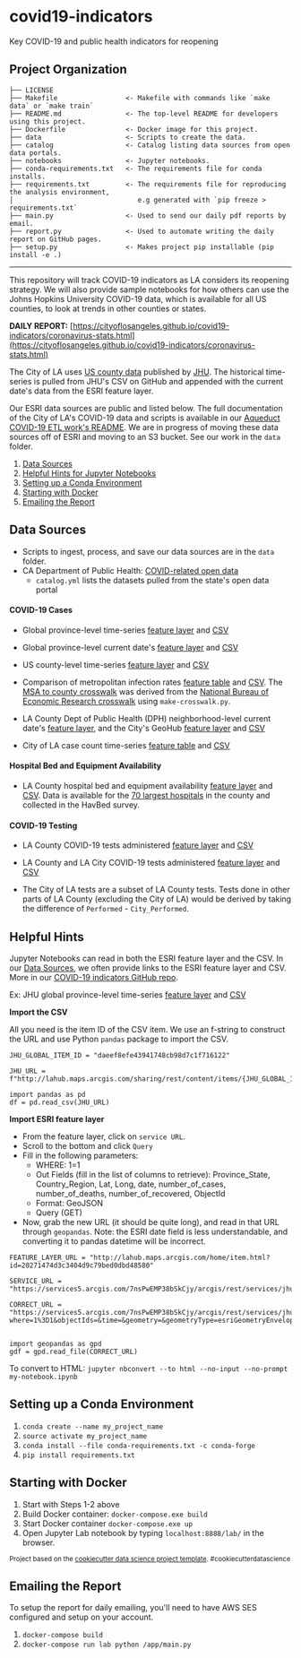covid19-indicators
==============================

Key COVID-19 and public health indicators for reopening

Project Organization
------------

    ├── LICENSE
    ├── Makefile                 <- Makefile with commands like `make data` or `make train`
    ├── README.md                <- The top-level README for developers using this project.
    ├── Dockerfile               <- Docker image for this project.
    ├── data                     <- Scripts to create the data.
    ├── catalog                  <- Catalog listing data sources from open data portals.
    ├── notebooks                <- Jupyter notebooks.
    ├── conda-requirements.txt   <- The requirements file for conda installs.
    ├── requirements.txt         <- The requirements file for reproducing the analysis environment,
    │                               e.g generated with `pip freeze > requirements.txt`
    ├── main.py                  <- Used to send our daily pdf reports by email. 
    ├── report.py                <- Used to automate writing the daily report on GitHub pages. 
    ├── setup.py                 <- Makes project pip installable (pip install -e .) 



--------

This repository will track COVID-19 indicators as LA considers its reopening strategy. We will also provide sample notebooks for how others can use the Johns Hopkins University COVID-19 data, which is available for all US counties, to look at trends in other counties or states. 

**DAILY REPORT:** [https://cityoflosangeles.github.io/covid19-indicators/coronavirus-stats.html](https://cityoflosangeles.github.io/covid19-indicators/coronavirus-stats.html)

The City of LA uses [US county data](https://www.arcgis.com/home/item.html?id=628578697fb24d8ea4c32fa0c5ae1843) published by [JHU](https://www.esri.com/arcgis-blog/products/product/public-safety/coronavirus-covid-19-data-available-by-county-from-johns-hopkins-university/). The historical time-series is pulled from JHU's CSV on GitHub and appended with the current date's data from the ESRI feature layer.

Our ESRI data sources are public and listed below. The full documentation of the City of LA's COVID-19 data and scripts is available in our [Aqueduct COVID-19 ETL work's README](https://github.com/CityOfLosAngeles/aqueduct/tree/master/dags/public-health/covid19/README.md). We are in progress of moving these data sources off of ESRI and moving to an S3 bucket. See our work in the `data` folder.


1. [Data Sources](#data-sources)
1. [Helpful Hints for Jupyter Notebooks](#helpful-hints)
1. [Setting up a Conda Environment](#setting-up-a-conda-environment)
1. [Starting with Docker](#starting-with-docker)
1. [Emailing the Report](#emailing-the-report)

## Data Sources
* Scripts to ingest, process, and save our data sources are in the `data` folder.
* CA Department of Public Health: [COVID-related open data](https://data.ca.gov/dataset?q=covid&sort=score+desc%2C+metadata_modified+desc)
    * `catalog.yml` lists the datasets pulled from the state's open data portal 

#### COVID-19 Cases
* Global province-level time-series [feature layer](http://lahub.maps.arcgis.com/home/item.html?id=20271474d3c3404d9c79bed0dbd48580) and [CSV](https://lahub.maps.arcgis.com/home/item.html?id=daeef8efe43941748cb98d7c1f716122)

* Global province-level current date's [feature layer](http://lahub.maps.arcgis.com/home/item.html?id=191df200230642099002039816dc8c59) and [CSV](https://lahub.maps.arcgis.com/home/item.html?id=6f3f214220f443b2beed8d1374b02cf7)

* US county-level time-series [feature layer](https://lahub.maps.arcgis.com/home/item.html?id=8f13bb3abefe490f9edd47df89664b56) and [CSV](https://lahub.maps.arcgis.com/home/item.html?id=782ca660304a4bdda1cc9757a2504647)

* Comparison of metropolitan infection rates [feature table](http://lahub.maps.arcgis.com/home/item.html?id=b37e229b71dc4c65a479e4b5912ded66) and [CSV](https://lahub.maps.arcgis.com/home/item.html?id=27efb06ce2954b90ae833dabb570b1cf). The [MSA to county crosswalk](https://github.com/CityOfLosAngeles/aqueduct/blob/master/dags/public-health/covid19/msa_county_pop_crosswalk.csv) was derived from the [National Bureau of Economic Research crosswalk](https://data.nber.org/data/cbsa-msa-fips-ssa-county-crosswalk.html) using `make-crosswalk.py`.

* LA County Dept of Public Health (DPH) neighborhood-level current date's [feature layer](https://lahub.maps.arcgis.com/home/item.html?id=ca30397902484e9c911e8092788a0233), and the City's GeoHub [feature layer](https://lahub.maps.arcgis.com/home/item.html?id=9681f6a5269f4b6997b398bca057b62c) and [CSV](https://lahub.maps.arcgis.com/home/item.html?id=f553fa74cbfe4e49b3a334947298fa34)

* City of LA case count time-series [feature table](https://lahub.maps.arcgis.com/home/item.html?id=1d1e4679a94e43e884b97a0488fc04cf) and [CSV](https://lahub.maps.arcgis.com/home/item.html?id=7175fba373f541a7a19df56b6a0617f4)

#### Hospital Bed and Equipment Availability
* LA County hospital bed and equipment availability [feature layer](http://lahub.maps.arcgis.com/home/item.html?id=956e105f422a4c1ba9ce5d215b835951) and [CSV](https://lahub.maps.arcgis.com/home/item.html?id=3da1eb3e13a14743973c96b945bd1117). Data is available for the [70 largest hospitals](http://file.lacounty.gov/SDSInter/dhs/1070069_HavBedSummary.pdf) in the county and collected in the HavBed survey.

#### COVID-19 Testing
* LA County COVID-19 tests administered [feature layer](https://lahub.maps.arcgis.com/home/item.html?id=64b91665fef4471dafb6b2ff98daee6c) and [CSV](https://lahub.maps.arcgis.com/home/item.html?id=158dab4a07b04ecb8d47fea1746303ac)

* LA County and LA City COVID-19 tests administered [feature layer](https://lahub.maps.arcgis.com/home/item.html?id=996a863e59f04efdbe33206a6c717afb) and [CSV](https://lahub.maps.arcgis.com/home/item.html?id=3cfd003985b447c994a7252e8eb97b92)

* The City of LA tests are a subset of LA County tests. Tests done in other parts of LA County (excluding the City of LA) would be derived by taking the difference of `Performed` - `City_Performed`.


## Helpful Hints
Jupyter Notebooks can read in both the ESRI feature layer and the CSV. In our [Data Sources](#data-sources), we often provide links to the ESRI feature layer and CSV. More in our [COVID-19 indicators GitHub repo](https://github.com/CityOfLosAngeles/covid19-indicators).

Ex: JHU global province-level time-series [feature layer](http://lahub.maps.arcgis.com/home/item.html?id=20271474d3c3404d9c79bed0dbd48580) and [CSV](https://lahub.maps.arcgis.com/home/item.html?id=daeef8efe43941748cb98d7c1f716122)

**Import the CSV**

All you need is the item ID of the CSV item. We use an f-string to construct the URL and use Python `pandas` package to import the CSV.

```
JHU_GLOBAL_ITEM_ID = "daeef8efe43941748cb98d7c1f716122"

JHU_URL = f"http://lahub.maps.arcgis.com/sharing/rest/content/items/{JHU_GLOBAL_ITEM_ID}/data"

import pandas as pd
df = pd.read_csv(JHU_URL)
```

**Import ESRI feature layer**

* From the feature layer, click on `service URL`.
* Scroll to the bottom and click `Query`
* Fill in the following parameters:
    * WHERE: 1=1
    * Out Fields (fill in the list of columns to retrieve): Province_State, Country_Region, Lat, Long, date, number_of_cases, number_of_deaths, number_of_recovered, ObjectId
    * Format: GeoJSON
    * Query (GET)
* Now, grab the new URL (it should be quite long), and read in that URL through `geopandas`. Note: the ESRI date field is less understandable, and converting it to pandas datetime will be incorrect.

```
FEATURE_LAYER_URL = "http://lahub.maps.arcgis.com/home/item.html?id=20271474d3c3404d9c79bed0dbd48580"

SERVICE_URL = "https://services5.arcgis.com/7nsPwEMP38bSkCjy/arcgis/rest/services/jhu_covid19_time_series/FeatureServer/0"

CORRECT_URL = "https://services5.arcgis.com/7nsPwEMP38bSkCjy/arcgis/rest/services/jhu_covid19_time_series/FeatureServer/0/query?where=1%3D1&objectIds=&time=&geometry=&geometryType=esriGeometryEnvelope&inSR=&spatialRel=esriSpatialRelIntersects&resultType=none&distance=0.0&units=esriSRUnit_Meter&returnGeodetic=false&outFields=Province_State%2C+Country_Region%2C+Lat%2C+Long%2C+date%2C+number_of_cases%2C+number_of_deaths%2C+number_of_recovered%2C+ObjectId&returnGeometry=true&featureEncoding=esriDefault&multipatchOption=xyFootprint&maxAllowableOffset=&geometryPrecision=&outSR=&datumTransformation=&applyVCSProjection=false&returnIdsOnly=false&returnUniqueIdsOnly=false&returnCountOnly=false&returnExtentOnly=false&returnQueryGeometry=false&returnDistinctValues=false&cacheHint=false&orderByFields=&groupByFieldsForStatistics=&outStatistics=&having=&resultOffset=&resultRecordCount=&returnZ=false&returnM=false&returnExceededLimitFeatures=true&quantizationParameters=&sqlFormat=none&f=pgeojson&token="


import geopandas as gpd
gdf = gpd.read_file(CORRECT_URL)
```

To convert to HTML: `jupyter nbconvert --to html --no-input --no-prompt my-notebook.ipynb`


## Setting up a Conda Environment 
1. `conda create --name my_project_name` 
1. `source activate my_project_name`
1. `conda install --file conda-requirements.txt -c conda-forge` 
1. `pip install requirements.txt`

## Starting with Docker
1. Start with Steps 1-2 above
1. Build Docker container: `docker-compose.exe build`
1. Start Docker container `docker-compose.exe up`
1. Open Jupyter Lab notebook by typing `localhost:8888/lab/` in the browser.

<p><small>Project based on the <a target="_blank" href="https://drivendata.github.io/cookiecutter-data-science/">cookiecutter data science project template</a>. #cookiecutterdatascience</small></p>


## Emailing the Report 
To setup the report for daily emailing, you'll need to have AWS SES configured and setup on your account.

1. `docker-compose build`
1. `docker-compose run lab python /app/main.py` 